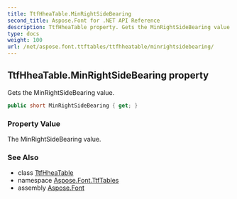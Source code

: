 ```yaml
---
title: TtfHheaTable.MinRightSideBearing
second_title: Aspose.Font for .NET API Reference
description: TtfHheaTable property. Gets the MinRightSideBearing value
type: docs
weight: 100
url: /net/aspose.font.ttftables/ttfhheatable/minrightsidebearing/
---
```

## TtfHheaTable.MinRightSideBearing property

Gets the MinRightSideBearing value.

```csharp
public short MinRightSideBearing { get; }
```

### Property Value

The MinRightSideBearing value.

### See Also

* class [TtfHheaTable](../)
* namespace [Aspose.Font.TtfTables](../../../aspose.font.ttftables/)
* assembly [Aspose.Font](../../../)


